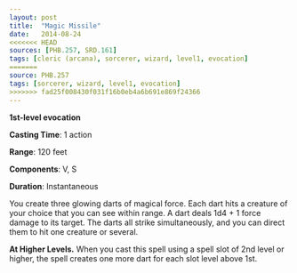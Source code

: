 ```yaml
---
layout: post
title:  "Magic Missile"
date:   2014-08-24
<<<<<<< HEAD
sources: [PHB.257, SRD.161]
tags: [cleric (arcana), sorcerer, wizard, level1, evocation]
=======
source: PHB.257
tags: [sorcerer, wizard, level1, evocation]
>>>>>>> fad25f008430f031f16b0eb4a6b691e869f24366
---
```


**1st-level evocation**

**Casting Time**: 1 action

**Range**: 120 feet

**Components**: V, S

**Duration**: Instantaneous

You create three glowing darts of magical force. Each dart hits a creature of your choice that you can see within range. A dart deals 1d4 + 1 force damage to its target. The darts all strike simultaneously, and you can direct them to hit one creature or several.

**At Higher Levels.** When you cast this spell using a spell slot of 2nd level or higher, the spell creates one more dart for each slot level above 1st.
